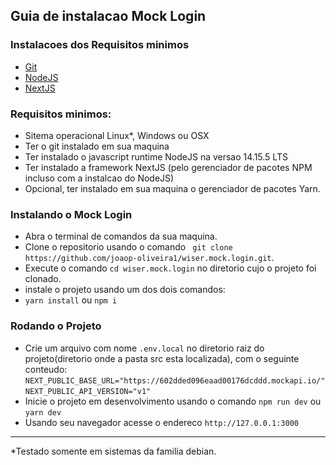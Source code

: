 ## Guia de instalacao Mock Login

### Instalacoes dos Requisitos minimos
 - [Git](https://git-scm.com/downloads)
 - [NodeJS](https://nodejs.org/en/download/package-manager/)
 - [NextJS](https://nextjs.org/docs/getting-started)

### Requisitos minimos:
 - Sitema operacional Linux*, Windows ou OSX
 - Ter o git instalado em sua maquina
 - Ter instalado o javascript runtime NodeJS na versao 14.15.5 LTS
 - Ter instalado a framework NextJS (pelo gerenciador de pacotes NPM incluso com a instalcao do NodeJS)
 - Opcional, ter instalado em sua maquina o gerenciador de pacotes Yarn.


### Instalando o Mock Login
 - Abra o terminal de comandos da sua maquina.
 - Clone o repositorio usando o comando ``` git clone https://github.com/joaop-oliveira1/wiser.mock.login.git```.
 - Execute o comando ```cd wiser.mock.login``` no diretorio cujo o projeto foi clonado.
 - instale o projeto usando um dos dois comandos:
 - ``yarn install`` ou ```npm i```


### Rodando o Projeto
- Crie um arquivo com nome ```.env.local``` no diretorio raiz do projeto(diretorio onde a pasta src esta localizada), com o seguinte conteudo:
  ```NEXT_PUBLIC_BASE_URL="https://602dded096eaad00176dcddd.mockapi.io/"```
  ```NEXT_PUBLIC_API_VERSION="v1"```
- Inicie o projeto em desenvolvimento usando o comando ```npm run dev``` ou ```yarn dev```
- Usando seu navegador acesse o endereco ```http://127.0.0.1:3000```

---
*Testado somente em sistemas da familia debian.
